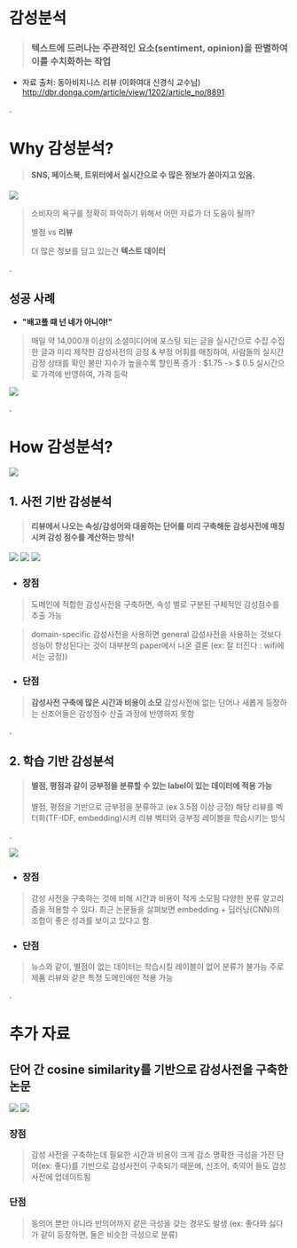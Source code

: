 # **감성분석**

> ### **텍스트에 드러나는 주관적인 요소(sentiment, opinion)을 판별하여 이를 수치화하는 작업**
 - 자료 출처: 동아비지니스 리뷰 (이화여대 신경식 교수님) http://dbr.donga.com/article/view/1202/article_no/8891

.

# **Why 감성분석?**
> #### SNS, 페이스북, 트위터에서 실시간으로 수 많은 정보가 쏟아지고 있음.

![](1.png)

>소비자의 욕구를 정확히 파악하기 위해서 어떤 자료가 더 도움이 될까?
>
>별점 vs **리뷰**
>
>더 많은 정보를 담고 있는건 **텍스트 데이터**



.

## **성공 사례**
 - **"배고플 때 넌 네가 아니야!"**
> 매일 약 14,000개 이상의 소셜미디어에 포스팅 되는 글을 실시간으로 수집
> 수집한 글과 미리 제작한 감성사전의 긍정 & 부정 어휘를 매칭하여, 사람들의 실시간 감정 상태를 확인
> 불만 지수가 높을수록 할인폭 증가 : \$1.75 ->  \$ 0.5
> 실시간으로 가격에 반영하여, 가격 등락

![](2.png)

.

# **How 감성분석?**
![ ](3.png)

## **1. 사전 기반 감성분석**

> #### 리뷰에서 나오는 속성/감성어와 대응하는 단어를 미리 구축해둔 감성사전에 매칭시켜 감성 점수를 계산하는 방식!


![](4.png)
![](5.png)
![](6.png)


+ ### **장점**
> 도메인에 적합한 감성사전을 구축하면, 속성 별로 구분된 구체적인 감성점수를 추출 가능

> domain-specific 감성사전을 사용하면 general 감성사전을 사용하는 것보다 성능이 향상된다는 것이 대부분의 paper에서 나온 결론 (ex: 잘 터진다 : wifi에서는 긍정))

+ ### **단점**
> **감성사전 구축에 많은 시간과 비용이 소모**
> 감성사전에 없는 단어나 새롭게 등장하는 신조어들은 감성점수 산출 과정에 반영하지 못함

.

## **2. 학습 기반 감성분석**

> #### 별점, 평점과 같이 긍부정을 분류할 수 있는 label이 있는 데이터에 적용 가능   
> 별점, 평점을 기반으로 긍부정을 분류하고 (ex 3.5점 이상 긍정)
> 해당 리뷰를 벡터화(TF-IDF, embedding)시켜 리뷰 벡터와 긍부정 레이블을 학습시키는 방식


.


![](7.png)

+ ### **장점**
> 감성 사전을 구축하는 것에 비해 시간과 비용이 적게 소모됨
> 다양한 분류 알고리즘을 적용할 수 있다.
> 최근 논문들을 살펴보면 embedding + 딥러닝(CNN)의 조합이 좋은 성과를 보이고 있다고 함.

+ ### **단점**
> 뉴스와 같이, 별점이 없는 데이터는 학습시킬 레이블이 없어 분류가 불가능
> 주로 제품 리뷰와 같은 특정 도메인에만 적용 가능

.


# **추가 자료**
## **단어 간 cosine similarity를 기반으로 감성사전을 구축한 논문**

![](8.png)
![](9.png)



### **장점**
> 감성 사전을 구축하는데 필요한 시간과 비용이 크게 감소
> 명확한 극성을 가진 단어(ex: 좋다)를 기반으로 감성사전이 구축되기 때문에, 신조어, 축약어 들도 감성사전에 업데이트됨

### **단점**
> 동의어 뿐만 아니라 반의어까지 같은 극성을 갖는 경우도 발생
> (ex: 좋다와 싫다가 같이 등장하면, 둘은 비슷한 극성으로 분류)
